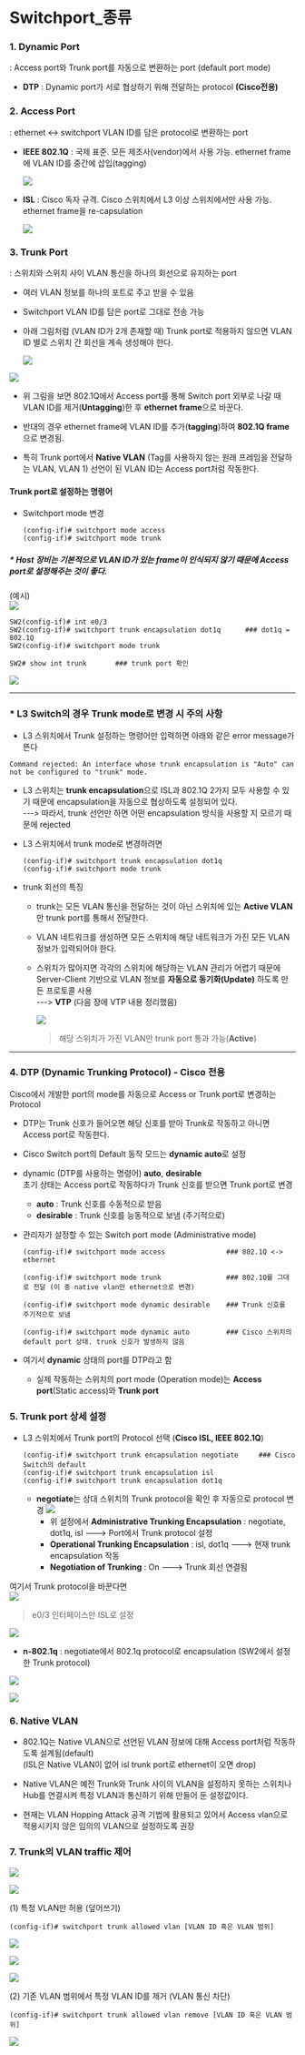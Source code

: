 Switchport_종류
===

### 1. Dynamic Port

: Access port와 Trunk port를 자동으로 변환하는 port (default port mode)

- **DTP** : Dynamic port가 서로 협상하기 위해 전달하는 protocol **(Cisco전용)**


### 2. Access Port   
: ethernet <-> switchport VLAN ID를 담은 protocol로 변환하는 port

- **IEEE 802.1Q** : 국제 표준. 모든 제조사(vendor)에서 사용 가능. ethernet frame에 VLAN ID를 중간에 삽입(tagging)

  ![](images/2023-07-26-20-19-52.png)

- **ISL** : Cisco 독자 규격. Cisco 스위치에서 L3 이상 스위치에서만 사용 가능. ethernet frame을 re-capsulation

  ![](images/2023-07-26-20-20-32.png)


### 3. Trunk Port   
: 스위치와 스위치 사이 VLAN 통신을 하나의 회선으로 유지하는 port

- 여러 VLAN 정보를 하나의 포트로 주고 받을 수 있음
- Switchport VLAN ID를 담은 port로 그대로 전송 가능

- 아래 그림처럼 (VLAN ID가 2개 존재할 때) Trunk port로 적용하지 않으면 VLAN ID 별로 스위치 간 회선을 계속 생성해야 한다.
  
  ![](images/2023-07-26-20-22-53.png)


![](images/2023-07-26-20-23-39.png)

- 위 그림을 보면 802.1Q에서 Access port를 통해 Switch port 외부로 나갈 때 VLAN ID를 제거(**Untagging**)한 후 **ethernet frame**으로 바꾼다.

- 반대의 경우 ethernet frame에 VLAN ID를 추가(**tagging**)하여 **802.1Q frame**으로 변경됨.
- 특히 Trunk port에서 **Native VLAN** (Tag를 사용하지 않는 원래 프레임을 전달하는 VLAN, VLAN 1) 선언이 된 VLAN ID는 Access port처럼 작동한다.


#### Trunk port로 설정하는 명령어   

- Switchport mode 변경
  ```
  (config-if)# switchport mode access
  (config-if)# switchport mode trunk
  ```

##### * Host 장비는 기본적으로 VLAN ID가 있는 frame이 인식되지 않기 때문에 Access port로 설정해주는 것이 좋다.

(예시)   
![](images/2023-07-26-20-26-27.png)   

```
SW2(config-if)# int e0/3
SW2(config-if)# switchport trunk encapsulation dot1q      ### dot1q = 802.1Q
SW2(config-if)# switchport mode trunk
```

```
SW2# show int trunk       ### trunk port 확인 
```   
![](images/2023-07-26-20-34-55.png)


-----------------------------------------------------------------------------------------
### * L3 Switch의 경우 Trunk mode로 변경 시 주의 사항 

- L3 스위치에서 Trunk 설정하는 명령어만 입력하면 아래와 같은 error message가 뜬다   
```
Command rejected: An interface whose trunk encapsulation is "Auto" can not be configured to "trunk" mode.
```

- L3 스위치는 **trunk encapsulation**으로 ISL과 802.1Q 2가지 모두 사용할 수 있기 때문에 encapsulation을 자동으로 협상하도록 설정되어 있다.   
  ---> 따라서, trunk 선언만 하면 어떤 encapsulation 방식을 사용할 지 모르기 때문에 rejected

- L3 스위치에서 trunk mode로 변경하려면
  ```
  (config-if)# switchport trunk encapsulation dot1q
  (config-if)# switchport mode trunk
  ```

- trunk 회선의 특징
  - trunk는 모든 VLAN 통신을 전달하는 것이 아닌 스위치에 있는 **Active VLAN**만 trunk port를 통해서 전달한다. 
  - VLAN 네트워크를 생성하면 모든 스위치에 해당 네트워크가 가진 모든 VLAN 정보가 입력되어야 한다.
  - 스위치가 많아지면 각각의 스위치에 해당하는 VLAN 관리가 어렵기 때문에 Server-Client 기반으로 VLAN 정보를 **자동으로 동기화(Update)** 하도록 만든 프로토콜 사용   
  ---> **VTP** (다음 장에 VTP 내용 정리했음)

    ![](images/2023-07-27-18-21-23.png)
    > 해당 스위치가 가진 VLAN만 trunk port 통과 가능(**Active**)

---------------------------------------------------------------------------------------



### 4. DTP (Dynamic Trunking Protocol) - Cisco 전용   
Cisco에서 개발한 port의 mode를 자동으로 Access or Trunk port로 변경하는 Protocol

- DTP는 Trunk 신호가 들어오면 해당 신호를 받아 Trunk로 작동하고 아니면 Access port로 작동한다.

- Cisco Switch port의 Default 동작 모드는 **dynamic auto**로 설정
- dynamic (DTP를 사용하는 명령어) **auto**, **desirable**   
  초기 상태는 Access port로 작동하다가 Trunk 신호를 받으면 Trunk port로 변경
  - **auto** : Trunk 신호를 수동적으로 받음
  - **desirable** : Trunk 신호를 능동적으로 보냄 (주기적으로)

- 관리자가 설정할 수 있는 Switch port mode (Administrative mode)
  ```
  (config-if)# switchport mode access               ### 802.1Q <-> ethernet

  (config-if)# switchport mode trunk                ### 802.1Q를 그대로 전달 (이 중 native vlan만 ethernet으로 변경)

  (config-if)# switchport mode dynamic desirable    ### Trunk 신호를 주기적으로 보냄

  (config-if)# switchport mode dynamic auto         ### Cisco 스위치의 default port 상태. trunk 신호가 발생하지 않음
  ```

- 여기서 **dynamic** 상태의 port를 DTP라고 함
  - 실제 작동하는 스위치의 port mode (Operation mode)는 **Access port**(Static access)와 **Trunk port**


### 5. Trunk port 상세 설정

- L3 스위치에서 Trunk port의 Protocol 선택 (**Cisco ISL, IEEE 802.1Q**)
  ```
  (config-if)# switchport trunk encapsulation negotiate     ### Cisco Switch의 default
  (config-if)# switchport trunk encapsulation isl
  (config-if)# switchport trunk encapsulation dot1q
  ```
  - **negotiate**는 상대 스위치의 Trunk protocol을 확인 후 자동으로 protocol 변경
    ![](images/2023-07-27-18-33-24.png)
    - 위 설정에서 **Administrative Trunking Encapsulation** : negotiate, dot1q, isl   --->  Port에서 Trunk protocol 설정
    - **Operational Trunking Encapsulation** : isl, dot1q   --->  현재 trunk encapsulation 작동
    - **Negotiation of Trunking** : On    --->  Trunk 회선 연결됨

여기서 Trunk protocol을 바꾼다면   
![](images/2023-07-27-18-37-21.png)   
> e0/3 인터페이스만 ISL로 설정

![](images/2023-07-27-18-38-02.png)
- **n-802.1q** : negotiate에서 802.1q protocol로 encapsulation (SW2에서 설정한 Trunk protocol)

![](images/2023-07-27-18-39-26.png)

![](images/2023-07-27-18-39-29.png)



### 6. Native VLAN
- 802.1Q는 Native VLAN으로 선언된 VLAN 정보에 대해 Access port처럼 작동하도록 설계됨(default)   
  (ISL은 Native VLAN이 없어 isl trunk port로 ethernet이 오면 drop)

- Native VLAN은 예전 Trunk와 Trunk 사이의 VLAN을 설정하지 못하는 스위치나 Hub를 연결시켜 특정 VLAN과 통신하기 위해 만들어 둔 설정값이다.
- 현재는 VLAN Hopping Attack 공격 기법에 활용되고 있어서 Access vlan으로 적용시키지 않은 임의의 VLAN으로 설정하도록 권장


### 7. Trunk의 VLAN traffic 제어

![](images/2023-07-27-18-43-26.png)

![](images/2023-07-27-18-43-29.png)

(1) 특정 VLAN만 허용 (덮어쓰기)   
```
(config-if)# switchport trunk allowed vlan [VLAN ID 혹은 VLAN 범위]
```

  ![](images/2023-07-27-18-45-43.png)

  ![](images/2023-07-27-18-45-52.png)

  ![](images/2023-07-27-18-45-56.png)

(2) 기존 VLAN 범위에서 특정 VLAN ID를 제거 (VLAN 통신 차단)   
```
(config-if)# switchport trunk allowed vlan remove [VLAN ID 혹은 VLAN 범위]
```

  ![](images/2023-07-27-18-46-53.png)

